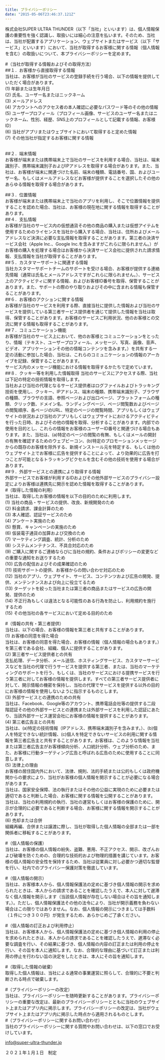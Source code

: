```yaml
---
title: プライバシーポリシー
date: "2015-05-06T23:46:37.121Z"
---
```


株式会社SUPER ULTRA THUNDER（以下「当社」といいます）は、個人情報保護の重要性を強く認識し、取扱いには細心の注意を払います。そのため、当社は、当社が配置するアプリケーション、ウェブサイトまたはサービス（以下「サービス」といいます）において、当社が取得するお客様に関する情報（個人情報を含む）の取扱いについて、本プライバシーポリシーを定めます。  

#（当社が取得する情報およびその取得方法）  
##１．お客様から直接取得する情報  
当社は、お客様が当社のサービスの登録手続を行う場合、以下の情報を提供していただく場合があります。  
(1) 年齢または生年月日  
(2) 氏名、ユーザー名またはニックネーム  
(3) メールアドレス  
(4) アカウントへのアクセス者の本人確認に必要なパスワード等のその他の情報  
(5) ユーザープロフィール（プロフィール画像、サービスのユーザー名またはニックネーム、性別、経歴、SNS上のプロフィールとして記載する情報、お客様ID）  
(6) 当社がアプリまたはウェブサイトにおいて取得すると定めた情報  
(7) その他当社が指定するお客様に関する情報  
​

##２．端末情報  
お客様が端末または携帯端末上で当社のサービスを利用する場合、当社は、端末識別子、携帯端末識別子およびIPアドレスを取得する場合があります。また、当社は、お客様が端末に関連づけた名前、端末の種類、電話番号、国、およびユーザー名、もしくはメールアドレスなどお客様が提供することを選択したその他のあらゆる情報を取得する場合があります。  

##３．位置情報  
お客様が端末または携帯端末上で当社のアプリを利用し、そこで位置情報を提供することを認めた場合、当社は、お客様の現在地に関する情報を取得することがあります。  
​
##４．支払情報  
お客様が当社のサービス内の仮想通貨その他の商品の購入または仮想アイテムを使用するためのライセンスを当社から購入する場合、当社は、住所およびメールアドレスなど決済に必要な支払情報を取得することがあります。第三者の決済サービス会社（Apple Inc.、Google Inc.を含みますがこれらに限られません。）がお客様の購入を処理する場合はお客様から決済サービス会社に提供された請求情報、支払情報を当社が取得することがあります。  
​
##５．カスタマーサポートに関連する情報  
当社カスタマーサポートチームのサポートを受ける場合、お客様が提供する連絡先情報（通常は氏名とメールアドレスですがこれらに限られません。）、サービス上のアクティビティに関する情報、およびお客様ID番号を取得、保管することがあります。また、サポートの際のやり取りおよびその中に含まれる情報も保管することがあります。  
​
##６．お客様のアクションに関する情報  
お客様が当社のサービスを利用する際、直接当社に提供した情報および当社のサービスを提供している第三者サービス提供者を通じて提供した情報を当社は取得、保管することがあります。お客様のサービスご利用状況、他のお客様との交流に関する情報も取得することがあります。  
​
##７．コミュニケーション機能  
お客様が当社のサービス上において、他のお客様とコミュニケーションをとったり、情報（テキスト、ユーザープロフィール、メッセージ、写真、画像、音声、ビデオ、アプリケーションその他の情報コンテンツを含みます。）を共有する一定の活動に参加した場合、当社は、これらのコミュニケーションの情報のアーカイブを記録、保管することがあります。  
サービス内のメッセージ機能における情報を取得するかたちで定めています。  
​
##８．クッキー等を利用した情報取得
当社のサービスにアクセスする際、当社は下記の特定の技術情報を取得します。  
当社および当社の代理となるサービス提供者はログファイルおよびトラッキング技術を使用し、クッキー、IPアドレス、端末の種類、携帯端末識別子、ブラウザの種類、ブラウザの言語、参照ページおよび出口ページ、プラットフォームの種類、クリック数、ドメイン名、ランディングページ、ページ閲覧数およびページの閲覧順序、各ページのURL、特定のページの閲覧時間、アプリもしくはウェブサイトの状況および当社のアプリもしくはウェブサイトにおけるアクティビティを行った日時、およびその他の情報を取得、分析することがあります。内部での使用を目的とし、これらの情報をお客様のユーザーID番号と関連づける場合もあります。また、当社は、(a)特定のページの閲覧の有無、もしくはメールの開封の有無を確認するためのウェブビーコン、(b)特定のプロモーションメッセージからの既存のお客様を除外する、新規インストール元を特定する、もしくは他のウェブサイト上でお客様に広告を提供することによって、より効果的に広告を打つことが可能となるトラッキングピクセルを含むその他の技術を使用する場合があります。  
​
##９．外部サービスとの連携により取得する情報  
外部サービスでお客様が利用するIDおよびその他外部サービスのプライバシー設定によりお客様は連携先に開示を認めた情報を取得することがあります。  
​
#（取得した情報の利用）  
当社は、取得したお客様の情報を以下の目的のために利用します。  
(1) 当社の商品・サービスの提供、改良、新規開発のため  
(2) 料金請求、課金計算のため  
(3) 本人確認、認証サービスのため  
(4) アンケート実施のため  
(5) 懸賞、キャンペーンの実施のため  
(6) 仮装電子通貨の加算および交換のため  
(7) マーケティング調査、統計、分析のため  
(8) システムメンテナンス、不具合対応のため  
(9) ご購入に関するご連絡ならびに当社の規約、条件およびポリシーの変更などの重要な通知をお送りするため  
(10) 広告の配信およびその成果確認のため  
(11) 技術サポートの提供、お客様からの問い合わせ対応のため  
(12) 当社のアプリ、ウェブサイト、サービス、コンテンツおよび広告の開発、提供、メンテンナンスおよび向上に役立てるため  
(13) ターゲットを絞った当社または第三者の商品またはサービスの広告の開発、提供のため  
(14) 不正行為もしくは違法となる可能性のある行為を防止し、利用規約を施行するため  
(15) その他当社の各サービスにおいて定める目的のため  

#（情報の共有・第三者提供）  
当社は、以下の場合、お客様の情報を第三者と共有することがあります。  
(1) お客様の同意を得た場合  
当社は、お客様の同意を得た場合、お客様の情報（個人情報の場合もあります。）を第三者である会社、組織、個人に提供することがあります。  
(2) 第三者サービス提供者との共有  
支払処理、データ分析、メール送信、ホスティングサービス、カスタマーサービスなどを当社の代理で行うサービスを提供する第三者、または、当社のマーケティングのサポートを行う、もしくは、当社のサービスにおける提携サービスを行う第三者に対してお客様の情報を提供します。すべての第三者サービス提供者に対して、開示情報の機密を保持し、当社の代理でサービスを提供する以外の目的にお客様の情報を使用しないように指示するものとします。  
(3) 外部サービスとの連携のための共有  
当社は、Facebook、Google等のアカウント、携帯電話会社等の提供する二段階認証その他の外部サービスとの連携または外部サービスを利用した認証にあたり、当該外部サービス運営会社にお客様の情報を提供することがあります。  
(4) 第三者広告主との共有  
当社は、(a)特定の技術情報（IPアドレス、携帯端末識別子を含みます。）、(b)個人を特定できない統計情報、(c)個人を特定できないサービスの利用に関する情報を第三者広告主と共有することがあります。お客様は、このような情報を当社または第三者広告主がお客様傾向分析、人口統計分析、ウェブ分析のため、また、お客様に行動ターゲティング広告と呼ばれる広告のために使用することに同意します。  
(5) 法律上の理由  
お客様の居住国内外において、法律、規則、法的手続または公的もしくは政府機関からの要求により、当社がお客様の個人情報を開示することが必要になる場合があります。  
当社は、国家安全保障、法の執行またはその他の公益に実現のために必要または適切であると判断した場合、お客様に関する情報を公開することがあります。  
当社は、当社の利用規約の執行、当社の運営もしくはお客様の保護のために、開示が合理的に必要であると判断する場合、お客様に関する情報を開示することがあります。  
(6) 売却または合併  
組織再編、合併または譲渡に際し、当社が取得した個人情報の全部または一部を関係者に移転することがあります。

#（個人情報の保護）  
当社は、お客様の個人情報の紛失、盗難、悪用、不正アクセス、開示、改ざんおよび破壊を防ぐための、合理的な技術的および物理的措置を講じています。お客様の個人情報の安全性を保持するため、当社は従業員に対し必要かつ適切な監督を行い、社内でのプライバシー保護対策を徹底しています。

#（個人情報の開示）  
当社は、お客様本人から、個人情報保護法の定めに基づき個人情報の開示を求められたときは、本人からの請求であることを確認したうえで、本人に対して遅滞なく個人情報を開示します（当該個人情報が存在しない場合はその旨を通知します。）。ただし、個人情報保護法その他の法令により、当社が開示義務を負わない場合はこの限りではありません。なお、個人情報の開示につきましては手数料（１件につき３００円）が発生するため、あらかじめご了承ください。  

#（個人情報の訂正および利用停止）  
当社は、お客様本人から、個人情報保護法の定めに基づき個人情報の利用の停止を求められたときは、本人からの請求であることを確認したうえで、遅滞なく必要な調査を行い、その結果に基づき、個人情報の内容の訂正または利用の停止を行い、その旨を本人に通知します。なお、合理的な理由に基づいて訂正または利用の停止を行わない旨の決定をしたときは、本人にその旨を通知します。
 
#（取得した情報の破棄）  
取得した個人情報は、当社による通常の事業運営に照らして、合理的に不要と判断される時点で破棄します。  

#（プライバシーポリシーの改定）  
当社は、プライバシーポリシーを随時更新することがあります。プライバシーポリシーの重要な改定は、最新のプライバシーポリシーとともに当社のウェブサイト上またはアプリ内に掲示します。プライバシーポリシーの改定は、当社がウェブサイト上またはアプリ内に掲示した時点から適用されるものとします。  
​
#（プライバシーポリシーに関するお問い合わせ）  
当社のプライバシーポリシーに関する質問やお問い合わせは、以下の窓口でお受けしています。  

[info@super-ultra-thunder.jp](mailto:info@super-ultra-thunder.jp)

​２０２１年１月１日　制定
